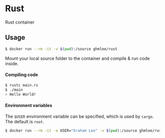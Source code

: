 # Rust

Rust container

## Usage

```sh
$ docker run --rm -it -v $(pwd):/source ghmlee/rust
```

Mount your local source folder to the container and compile & run code inside.

#### Compiling code

```sh
$ rustc main.rs
$ ./main
> Hello World!
```

#### Environment variables

The `$USER` environment variable can be specified, which is used by `cargo`. The default is `root`.

```sh
$ docker run --rm -it -e USER="Graham Lee" -v $(pwd):/source ghmlee/rust
```